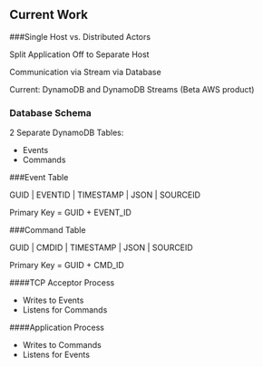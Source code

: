 ## Current Work


###Single Host vs. Distributed Actors

Split Application Off to Separate Host

Communication via Stream via Database

Current: DynamoDB and DynamoDB Streams (Beta AWS product)


### Database Schema

2 Separate DynamoDB Tables: 
  * Events
  * Commands


###Event Table

GUID  | EVENTID |  TIMESTAMP | JSON | SOURCEID

Primary Key = GUID + EVENT_ID


###Command Table

GUID | CMDID  | TIMESTAMP | JSON | SOURCEID

Primary Key = GUID + CMD_ID


####TCP Acceptor Process
  * Writes to Events
  * Listens for Commands


####Application Process
  * Writes to Commands
  * Listens for Events
